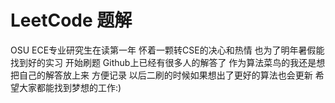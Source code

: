 # LeetCode 题解

OSU ECE专业研究生在读第一年 怀着一颗转CSE的决心和热情 也为了明年暑假能找到好的实习 开始刷题 Github上已经有很多人的解答了 作为算法菜鸟的我还是想把自己的解答放上来 方便记录 以后二刷的时候如果想出了更好的算法也会更新 希望大家都能找到梦想的工作:)
